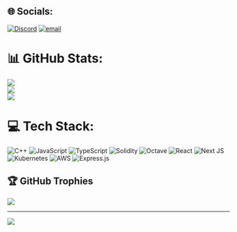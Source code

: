 

## 🌐 Socials:
[![Discord](https://img.shields.io/badge/Discord-%237289DA.svg?logo=discord&logoColor=white)](https://discord.gg/starlight_03441) [![email](https://img.shields.io/badge/Email-D14836?logo=gmail&logoColor=white)](mailto:Shivambisen16@gmail.com) 


# 📊 GitHub Stats:
![](https://github-readme-stats.vercel.app/api?username=shivambisen&theme=dark&hide_border=false&include_all_commits=false&count_private=true)<br/>
![](https://nirzak-streak-stats.vercel.app/?user=shivambisen&theme=dark&hide_border=false)<br/>
![](https://github-readme-stats.vercel.app/api/top-langs/?username=shivambisen&theme=dark&hide_border=false&include_all_commits=false&count_private=true&layout=compact)

# 💻 Tech Stack:
![C++](https://img.shields.io/badge/c++-%2300599C.svg?style=for-the-badge&logo=c%2B%2B&logoColor=white) ![JavaScript](https://img.shields.io/badge/javascript-%23323330.svg?style=for-the-badge&logo=javascript&logoColor=%23F7DF1E) ![TypeScript](https://img.shields.io/badge/typescript-%23007ACC.svg?style=for-the-badge&logo=typescript&logoColor=white) ![Solidity](https://img.shields.io/badge/Solidity-%23363636.svg?style=for-the-badge&logo=solidity&logoColor=white) ![Octave](https://img.shields.io/badge/OCTAVE-darkblue?style=for-the-badge&logo=octave&logoColor=fcd683) ![React](https://img.shields.io/badge/react-%2320232a.svg?style=for-the-badge&logo=react&logoColor=%2361DAFB) ![Next JS](https://img.shields.io/badge/Next-black?style=for-the-badge&logo=next.js&logoColor=white) ![Kubernetes](https://img.shields.io/badge/kubernetes-%23326ce5.svg?style=for-the-badge&logo=kubernetes&logoColor=white) ![AWS](https://img.shields.io/badge/AWS-%23FF9900.svg?style=for-the-badge&logo=amazon-aws&logoColor=white) ![Express.js](https://img.shields.io/badge/express.js-%23404d59.svg?style=for-the-badge&logo=express&logoColor=%2361DAFB)

## 🏆 GitHub Trophies
![](https://github-profile-trophy.vercel.app/?username=shivambisen&theme=radical&no-frame=false&no-bg=true&margin-w=4)

---
[![](https://visitcount.itsvg.in/api?id=shivambisen&icon=0&color=0)](https://visitcount.itsvg.in)

<!-- Proudly created with GPRM ( https://gprm.itsvg.in ) -->
